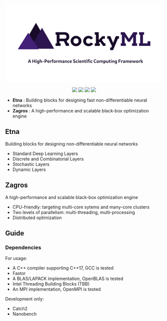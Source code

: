 <p><img align="center" src="/logo/rockyml-white-1200-600.png"></p>
<p align="center">
  <img src="https://img.shields.io/badge/C%2B%2B-17-blueviolet?style=flat">
  <img src="https://img.shields.io/github/workflow/status/amirabbasasadi/RockyML/CTest?label=build%20%26%20test">
  <img src="https://img.shields.io/github/commit-activity/m/amirabbasasadi/RockyML">
  <img src="https://img.shields.io/github/license/amirabbasasadi/RockyML">
</p>

- **Etna** : Building blocks for designing fast non-differentiable neural networks
- **Zagros** : A high-performance and scalable black-box optimization engine


## Etna
Building blocks for designing non-differentiable neural networks

- Standard Deep Learning Layers
- Discrete and Combinatorial Layers
- Stochastic Layers
- Dynamic Layers

## Zagros
A high-performance and scalable black-box optimization engine

- CPU-friendly: targeting multi-core sytems and many-core clusters
- Two levels of parallelism: multi-threading, multi-processing
- Distributed optimization

## Guide
### Dependencies
For usage:
- A C++ compiler supporting C++17, GCC is tested
- Fastor
- A BLAS/LAPACK implementation, OpenBLAS is tested
- Intel Threading Building Blocks (TBB)
- An MPI implementation, OpenMPI is tested

Development only:  
- Catch2
- Nanobench
